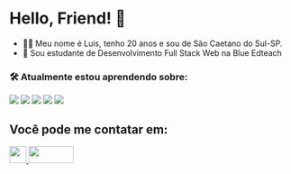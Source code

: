 # Hello, Friend! 👋
- 👩‍💻 Meu nome é Luis, tenho 20 anos e sou de São Caetano do Sul-SP.
- 📖 Sou estudante de Desenvolvimento Full Stack Web na Blue Edteach


### 🛠️ Atualmente estou aprendendo sobre:
<img src="https://camo.githubusercontent.com/d63d473e728e20a286d22bb2226a7bf45a2b9ac6c72c59c0e61e9730bfe4168c/68747470733a2f2f696d672e736869656c64732e696f2f62616467652f48544d4c352d4533344632363f7374796c653d666f722d7468652d6261646765266c6f676f3d68746d6c35266c6f676f436f6c6f723d7768697465"/>
<img src="https://camo.githubusercontent.com/a732ea986ae4ea231e13c2d29181435eba6368544aa69a2603b62d27be9d9a7c/68747470733a2f2f696d672e736869656c64732e696f2f62616467652f4353532d3135373242363f267374796c653d666f722d7468652d6261646765266c6f676f3d63737333266c6f676f436f6c6f723d7768697465"/>
<img src="https://camo.githubusercontent.com/3c4446f79e08bec0142052101b5e3e31076c8e4bb86a5dcfcdb50e41be0f8383/68747470733a2f2f696d672e736869656c64732e696f2f62616467652f4a6176615363726970742d3332333333303f7374796c653d666f722d7468652d6261646765266c6f676f3d6a617661736372697074266c6f676f436f6c6f723d46374446314565"/>
<img src="https://camo.githubusercontent.com/2348c5125b3ee63fadffef693168e3878e7a9c6838ca731264714c3c5c3fb863/68747470733a2f2f696d672e736869656c64732e696f2f62616467652f52656163742d3330333233383f7374796c653d666f722d7468652d6261646765266c6f676f3d7265616374266c6f676f436f6c6f723d363144414642"/>
<img src="https://camo.githubusercontent.com/dfc69d704694f22168bea3d84584663777fa5301dcad5bbcb5459b336da8d554/68747470733a2f2f696d672e736869656c64732e696f2f62616467652f4e6f64652e6a732d3433383533443f7374796c653d666f722d7468652d6261646765266c6f676f3d6e6f64652e6a73266c6f676f436f6c6f723d7768697465"/>

## Você pode me contatar em:
<a href="https://www.linkedin.com/in/luis-guilherme-899976231/" target="_blank">
  <img src="https://cdn.jsdelivr.net/gh/devicons/devicon/icons/linkedin/linkedin-original.svg"/ width="30rem">
</a>

<a href="mailto:luisguilhermevnevesnogueira@gmail.com">
<img src="https://camo.githubusercontent.com/19c89a3faf1aacb8b7ed50b4658533970f6c84b0805d96fac21c23954bc886ca/68747470733a2f2f696d672e736869656c64732e696f2f7374617469632f76313f6c6162656c3d266d6573736167653d456d61696c26636f6c6f723d726564267374796c653d666c61742d737175617265266c6f676f3d476d61696c266c6f676f436f6c6f723d7768697465" height="30rem" width="80px"/>
</a>
